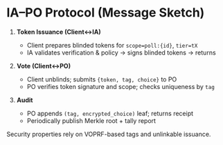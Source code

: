 # IA–PO Protocol (Message Sketch)

1. **Token Issuance (Client↔IA)**  
   - Client prepares blinded tokens for `scope=poll:{id}`, `tier=tX`  
   - IA validates verification & policy → signs blinded tokens → returns

2. **Vote (Client↔PO)**  
   - Client unblinds; submits `{token, tag, choice}` to PO  
   - PO verifies token signature and scope; checks uniqueness by `tag`

3. **Audit**  
   - PO appends `(tag, encrypted_choice)` leaf; returns receipt  
   - Periodically publish Merkle root + tally report

Security properties rely on VOPRF-based tags and unlinkable issuance.
